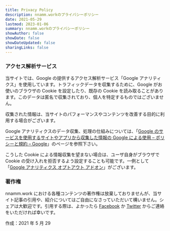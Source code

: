 ```yaml
---
title: Privacy Policy
description: nnamm.workのプライバシーポリシー
date: 2021-05-29
lastmod: 2023-01-06
summary: nnamm.workのプライバシーポリシー
showAuthor: false
showDate: false
showDateUpdated: false
sharingLinks: false
---
```


### アクセス解析サービス

当サイトでは、Google の提供するアクセス解析サービス「Google アナリティクス」を使用しています。トラフィックデータを収集するために、Google がお使いのブラウザの Cookie を設定したり、既存の Cookie を読み取ることがあります。このデータは匿名で収集されており、個人を特定するものではございません。

収集された情報は、当サイトのパフォーマンスやコンテンツを改善する目的に利用する場合がございます。

Google アナリティクスのデータ収集、処理の仕組みについては、「[Google のサービスを使用するサイトやアプリから収集した情報の Google による使用 – ポリシーと規約 – Google](https://policies.google.com/technologies/partner-sites?hl=ja)」のページを参照下さい。

こうした Cookie による情報収集を望まない場合は、ユーザ自身がブラウザで Cookie の受け入れを拒否するよう設定することも可能です。一例として「[Google アナリティクス オプトアウト アドオン](https://tools.google.com/dlpage/gaoptout)」がございます。

### 著作権

nnamm.work における各種コンテンツの著作権は放棄しておりませんが、当サイト記事の引用や、紹介についてはご自由になさっていただいて構いません。シェアは大歓迎です。引用する際は、よかったら [Facebook](https://www.facebook.com/t.hanamura.photography/) か [Twitter](https://twitter.com/nnammg) からご連絡をいただければ幸いです。

作成：2021 年 5 月 29
